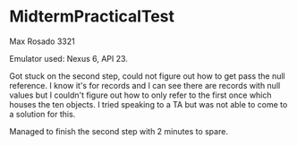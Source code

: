 # MidtermPracticalTest

Max Rosado
3321

Emulator used: Nexus 6, API 23.

Got stuck on the second step, could not figure out how to get pass the null reference. I know it's for records and I can see there are records with null values but I couldn't figure out how to only refer to the first once which houses the ten objects. I tried speaking to a TA but was not able to come to a solution for this.

Managed to finish the second step with 2 minutes to spare.
